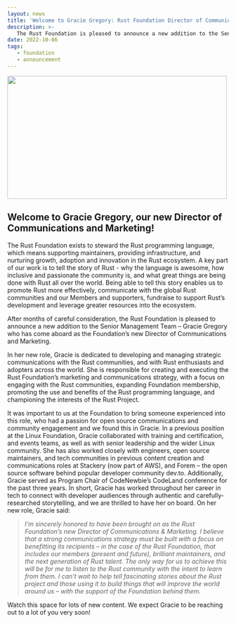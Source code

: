 ```yaml
---
layout: news
title: 'Welcome to Gracie Gregory: Rust Foundation Director of Communications & Marketing'
description: >-
   The Rust Foundation is pleased to announce a new addition to the Senior Management Team
date: 2022-10-06
tags:
   - foundation
   - announcement
---
```

<img src="/img/news/2022-06-10-welcome-gracie/gracie.jpg" width="500" height="280" />

## Welcome to Gracie Gregory, our new Director of Communications and Marketing!

The Rust Foundation exists to steward the Rust programming language, which means supporting maintainers, providing infrastructure, and nurturing growth, adoption and innovation in the Rust ecosystem. A key part of our work is to tell the story of Rust - why the language is awesome, how inclusive and passionate the community is, and what great things are being done with Rust all over the world. Being able to tell this story enables us to promote Rust more effectively, communicate with the global Rust communities and our Members and supporters, fundraise to support Rust’s development and leverage greater resources into the ecosystem. 
 
After months of careful consideration, the Rust Foundation is pleased to announce a new addition to the Senior Management Team – Gracie Gregory who has come aboard as the Foundation’s new Director of Communications and Marketing. 
 
In her new role, Gracie is dedicated to developing and managing strategic communications with the Rust communities, and with Rust enthusiasts and adopters across the world. She is responsible for creating and executing the Rust Foundation’s marketing and communications strategy, with a focus on engaging with the Rust communities, expanding Foundation membership, promoting the use and benefits of the Rust programming language, and championing the interests of the Rust Project.
 
It was important to us at the Foundation to bring someone experienced into this role, who had a passion for open source communications and community engagement and we found this in Gracie. In a previous position at the Linux Foundation, Gracie collaborated with training and certification, and events teams, as well as with senior leadership and the wider Linux community. She has also worked closely with engineers, open source maintainers, and tech communities in previous content creation and communications roles at Stackery (now part of AWS), and Forem – the open source software behind popular developer community dev.to. Additionally, Gracie served as Program Chair of CodeNewbie’s CodeLand conference for the past three years. In short, Gracie has worked throughout her career in tech to connect with developer audiences through authentic and carefully-researched storytelling, and we are thrilled to have her on board. On her new role, Gracie said:

> *I’m sincerely honored to have been brought on as the Rust Foundation’s new Director of Communications & Marketing. I believe that a strong communications strategy must be built with a focus on benefitting its recipients – in the case of the Rust Foundation, that includes our members (present and future), brilliant maintainers, and the next generation of Rust talent. The only way for us to achieve this will be for me to listen to the Rust community with the intent to learn from them. I can’t wait to help tell fascinating stories about the Rust project and those using it to build things that will improve the world around us – with the support of the Foundation behind them.*

Watch this space for lots of new content. We expect Gracie to be reaching out to a lot of you very soon!
